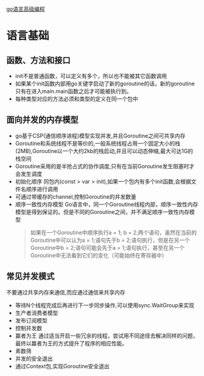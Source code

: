 [go语言高级编程](https://chai2010.cn/advanced-go-programming-book/)


# 语言基础
## 函数、方法和接口
* init不是普通函数，可以定义有多个，所以也不能被其它函数调用
* 如果某个init函数内部用go关键字启动了新的goroutine的话，新的goroutine只有在进入main.main函数之后才可能被执行到。
* 每种类型对应的方法必须和类型的定义在同一个包中


## 面向并发的内存模型
* go基于CSP(通信顺序进程)模型实现并发,并且Goroutine之间可共享内存
* Goroutine和系统线程不是等价的,一般系统线程占用一个固定大小的栈(2MB),Goroutine以一个大约2kb的栈启动,并且可以动态伸缩,最大可达1G的栈空间
* Goroutine采用的是半抢占式的协作调度,只有在当前Goroutine发生阻塞时才会发生调度
* 初始化顺序 同包内(const > var > init),如果一个包内有多个init函数,会根据文件名顺序进行调用
* 可通过带缓存的channel,控制Goroutine的并发数量
* 顺序一致性内存模型 Go语言中，同一个Goroutine线程内部，顺序一致性内存模型是得到保证的。但是不同的Goroutine之间，并不满足顺序一致性内存模型
  > 如果在一个Goroutine中顺序执行a = 1; b = 2;两个语句，虽然在当前的Goroutine中可以认为a = 1;语句先于b = 2;语句执行，但是在另一个Goroutine中b = 2;语句可能会先于a = 1;语句执行，甚至在另一个Goroutine中无法看到它们的变化（可能始终在寄存器中）

## 常见并发模式
不要通过共享内存来通信,而应通过通信来共享内存
* 等待N个线程完成后再进行下一步同步操作,可以使用sync.WaitGroup来实现
* 生产者消费者模型
* 发布订阅模型
* 控制并发数
* 赢者为王 通过适当开启一些冗余的线程，尝试用不同途径去解决同样的问题，最终以赢者为王的方式提升了程序的相应性能。
* 素数筛
* 并发的安全退出
* 通过Context包,实现Goroutine安全退出